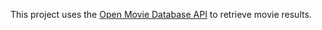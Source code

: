 This project uses the [Open Movie Database API](https://www.omdbapi.com/) to retrieve movie results.